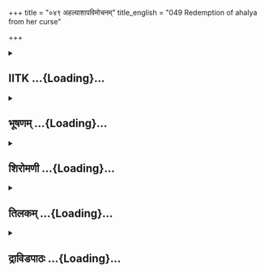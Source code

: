 +++
title = "०४९ अहल्याशापविमोचनम्"
title_english = "049 Redemption of ahalya from her curse"

+++
<div caption="श्रीराम-हरिसीताराममूर्ति-घनपाठिभ्यां वचनम्" class="audioEmbed" src="https://archive.org/download/Ramayana-recitation-Sriram-harisItArAmamUrti-Ghanapaati-v2/Kanda_1/Kanda_1_BK-049-_Ahalya_Shapa_Vimochanam.mp3"></div>

<div class="js_include collapsed" newlevelforh1="2" title="IITK" unfilled url="/purANam/rAmAyaNam/audIchya-pAThaH/iitk/1_bAlakANDam/04-mithilAyAtrA/03/049_ahalyAshApavimochanam.md">
<details><summary><h2>IITK ...{Loading}...</h2></summary>

The Devatas restore the virility of Indra--Rama releases Ahalya from her
curse Gautama and Ahalya extend hospitality to Rama.



### श्लोकः
#### मूलम्
अफलस्तु ततश्शक्रो देवानग्निपुरोगमान्।  
अब्रवीत्त्रस्तवदनस्सर्षिस्सङ्घान् सचारणान्॥1.49.1॥

#### शब्दार्थः
ततः thereafter, अफलः having been deprived of his testacles, शक्रः Indra, त्रस्तवदनः with freightened face, सर्षिस्सङ्घान् with groups of rishis, सचारणान् with charanas, अग्निपुरोगमान् with Agni in the forefront, देवान् addressing devatas, अब्रवीत् spoke.

#### आङ्ग्लानुवादः
Deprived of testicles, Indra with a frightened face addressed hordes of rishis and charanas with agni in the forefront.



### श्लोकः
#### मूलम्
कुर्वता तपसो विघ्नं गौतमस्य महात्मनः।  
क्रोधमुत्पाद्य हि मया सुरकार्यमिदं कृतम्॥1.49.2॥

#### शब्दार्थः
महात्मनः magnanimous, गौतमस्य Gautama's, क्रोधम् wrath, उत्पाद्य evoking, तपसः austerities, विघ्नम् obstacles, कुर्वता while creating, मया by me, इदम् this, सुरकार्यम् the work of celestials, कृतम् has been done.

#### आङ्ग्लानुवादः
'I have accomplished the objective of the devatas by creating obstacles to Gautama's  austerities, evoking in consequence the wrath of the magnanimous sage'.



### श्लोकः
#### मूलम्
अफलोऽस्मि कृतस्तेन क्रोधात्सा च निराकृता।  
शापमोक्षेण महता तपोऽस्यापहृतं मया॥1.49.3॥

#### शब्दार्थः
तेन by his, क्रोधात् wrath, अफलः deprived of testacles, कृतः अस्मि I been made, सा च also she, निराकृता was rejected, महता great, शापमोक्षेण by conferring curse, अस्य his, तपः ascetic energy, मया by me, अपहृतम् has been stolen.

#### आङ्ग्लानुवादः
'By his (Gautama's) wrath I have been deprived of my testicles. She (Ahalya) has  been deserted by him. He has lost his ascetic energy through the pronouncement of this great curse'.



### श्लोकः
#### मूलम्
तस्मात्सुरवरास्सर्वे सर्षिस्सङ्घास्सचारणाः ।  
सुरसाह्यकरं सर्वे सफलं कर्तुमर्हथ॥1.49.4॥

#### शब्दार्थः
तस्मात् for that reason, सर्षिसङ्घाः with hosts of rishis, सचारणाः with charanas, सर्वे all, सुरवराः excellent devatas, सुरसाह्यकरम् for the benefit of devatas, सफलम् restoration of my testicles, कर्तुम् to do, अर्हथ it is your duty.

#### आङ्ग्लानुवादः
'For that reason, O rishis, charanas and great devatas it is your duty to restore my testicles for the benefit I have given you'.



### श्लोकः
#### मूलम्
शतक्रतोर्वचश्श्रुत्वा देवास्साग्निपुरोगमाः।  
पितृदेवानुपेत्याहुस् सह सर्वैर्मरुद्गणैः॥1.49.5॥

#### शब्दार्थः
साग्निपुरोगमाः with Agni in the forefront, देवाः devtas, शतक्रतोः Indra's (performer of one hundred sacrifices), वचः words, श्रुत्वा having heard, सर्वे all, मरुद्गणैः सह accompanied by hosts of maruts, पितृदेवान् pitrudevatas, उपेत्य having approached, आहुः said.

#### आङ्ग्लानुवादः
'Hearing Indra, all the devatas accompanied by maruts. Lead by the Firegod devatas approached and said'ः



### श्लोकः
#### मूलम्
अयं मेषस्सवृषणश्शक्रो ह्यवृषणः कृतः।  
मेषस्य वृषणौ गृह्य शक्रायाऽशु प्रयच्छथ॥1.49.6॥

#### शब्दार्थः
अयम् this, मेषः the ram, सवृषणः has testicles, शक्रः Indra, अवृषणः is without testicles, कृतः हि has been rendered, मेषस्य ram's, वृषणौ testicles, गृह्य taking, आशु immediately, शक्राय for Indra, प्रयच्छथ furnish.

#### आङ्ग्लानुवादः
'This ram (which has received the share of your sacrificial offerings) has testicles. As  
Indra has been deprived of his own take these testicles immediately and graft them on to Indra'.



### श्लोकः
#### मूलम्
अफलस्तु कृतो मेषः परां तुष्टिं प्रदास्यति।  
भवतां हर्षणार्थाय ये च दास्यन्ति मानवाः॥1.49.7॥

#### शब्दार्थः
अफलः without testicles, कृतः made, मेषः the ram, भवताम् for you, पराम् great, तुष्टिम् joy, प्रदास्यति will give, ये मानवाः those men, दास्यन्ति will give, हर्षणार्थाय for causing delight.

#### आङ्ग्लानुवादः




### श्लोकः
#### मूलम्
अग्नेस्तु वचनं श्रुत्वा पितृदेवास्समागताः।  
उत्पाट्य मेषवृषणौ सहस्राक्षे न्यवेशयन्॥1.49.8॥

#### शब्दार्थः
समागताः assembled, पितृदेवाः pitrudevatas, अग्नेः Agni's, वचनम् words, श्रुत्वा having heard, मेषवृषणौ testicles of ram, उत्पाट्य extracting, सहस्राक्षे for Indra, न्यवेशयन् grafted.

#### आङ्ग्लानुवादः
Hearing the words of the Firegod the pitrudevatas assembled, uprooted the testicles of the ram and grafted them on to Indra.



### श्लोकः
#### मूलम्
तदा प्रभृति काकुत्स्थ पितृदेवास्समागताः।  
अफलान् भुञ्जते मेषान् फलैस्तेषामयोजयन्॥1.49.9॥

#### शब्दार्थः
काकुत्स्थ O Kakutstha, समागताः assembled, पितृदेवाः pitrudevatas, तदा प्रभृति then onwards, अफलान् without genitals, मेषान् rams, भुञ्जते accepted as offerings, तेषाम् their, फलैः their testicles, अयोजयन् having fitted.

#### आङ्ग्लानुवादः
"O Son of the Kakutsthas from then on the pitrudevatas have been accepting rams  without testicles as offerings in a sacrifice, with ram's testicles fitted on to Indra.



### श्लोकः
#### मूलम्
इन्द्रस्तु मेषवृषणस्तदाप्रभृति राघव।  
गौतमस्य प्रभावेन तपसश्च महात्मनः॥1.49.10॥

#### शब्दार्थः
राघव O Rama, महात्मनः illustrious, गौतमस्य Gautama's, तपसः ascetism, प्रभावेन with the power of, इन्द्रः तु Indra, तदाप्रभृति thenceforth, मेषवृषणः च testicles of ram.

#### आङ्ग्लानुवादः
O Son of the Raghus illustrious Gautama's power of ascetism was such that thenceforth Indra possessed the testicles of a ram.



### श्लोकः
#### मूलम्
तदागच्छ महातेज आश्रमं पुण्यकर्मणः।  
तारयैनां महाभागामहल्यां देवरूपिणीम्॥1.49.11॥

#### शब्दार्थः
महातेजः O Highly lustrous Rama, तत् therefore, पुण्यकर्मणः of the pious one, आश्रमम् hermitage of Gautama, आगच्छ enter, महाभागाम् fortunate, देवरूपिणीम् woman of divine appearance, एनाम् this, अहल्यां Ahalya, तारय liberate.

#### आङ्ग्लानुवादः
"Most brilliant Rama therefore enter the hermitage of the pious (Gautama) and liberate  this fortunate Ahalya of divine appearance (from the curse)."



### श्लोकः
#### मूलम्
विश्वामित्रवचश्श्रुत्वा राघवस्सहलक्ष्मणः।  
विश्वामित्रं पुरस्कृत्य तमाश्रममथाविशत्॥1.49.12॥

#### शब्दार्थः
सहलक्ष्मणः along with Lakshmana, राघवः Rama, विश्वामित्रवचः the words of Visvamitra, श्रुत्वा having listened, अथ thereafter, विश्वामित्रम् Viswamitra, पुरस्कृत्य keeping him ahead, तम् that, आश्रमम् hermitage, आविशत् entered.

#### आङ्ग्लानुवादः
In response to the words of Viswamitra Rama and Lakshmana entered the  hermitage, Viswamitra in front.



### श्लोकः
#### मूलम्
ददर्श च महाभागां तपसा द्योतितप्रभाम्।  
लोकैरपि समागम्य दुर्निरीक्ष्यां सुरासुरैः॥1.49.13॥  
प्रयत्नान्निर्मितां धात्रा दिव्यां मायामयीमिव।  
स तुषारावृतां साभ्रां पूर्णचन्द्रप्रभामिव॥1.49.14॥  
मध्येंऽभसो दुराधर्षां दीप्तां सूर्यप्रभामिव।

#### शब्दार्थः
महाभागाम् highly fortunate, तपसा with the power of ascetism, द्योतितप्रभाम् shining brilliantly, लोकैरपि by men, सुरासुरैः by suras or asuras, समागम्य joined together, दुर्निरीक्ष्याम् incapable of being seen, धात्रा by lord Brahma, प्रयत्नात् with special efforts, निर्मिताम् created, दिव्याम् divine, मायामयीमिव looking like illusory image, तुषारावृताम् covered by mist, साभ्राम् with clouds, पूर्णचन्द्रप्रभामिव looking like brightness of full moon, अम्भसः in the sky, मध्ये in the midst, दुराधर्षाम् inviolable, दीप्ताम् shining, सूर्यप्रभामिव like brightness of sun, सः Rama, ददर्श beheld.

#### आङ्ग्लानुवादः
Rama beheld the highly fortunate Ahalya, shining brilliantly with the power of her asceticism. She could not be seen even by men, suras or asuras joined together. She looked  divine and illusory as if created with special efforts by Brahma. Though not clearly visible, she was shining bright like the light of the full Moon muffled by mists in the sky and like the inviolable light of the Sun reflected in the water.



### श्लोकः
#### मूलम्
सा हि गौतमवाक्येन दुर्निरीक्ष्या बभूव ह॥1.49.15॥  
त्रयाणामपि लोकानां यावद्रामस्य दर्शनम्।

#### शब्दार्थः
सा she, गौतमवाक्येन with the words of Gautama, रामस्य Rama's, दर्शनम्यावत् till the appearance of Rama, त्रयाणामपि लोकानाम् even for three worlds, दुर्निरीक्ष्या incapable of being seen by any, बभूव ह became.

#### आङ्ग्लानुवादः
By the words of Gautama, she became invisible to the three worlds till the appearance of Rama.



### श्लोकः
#### मूलम्
शापस्यान्तमुपागम्य तेषां दर्शनमागता॥1.49.16॥  
राघवौ तु ततस्तस्याः पादौ जगृहतुस्तदा।

#### शब्दार्थः
शापस्य curse's, अन्तम् end, उपागम्य having reached, तेषाम् their, दर्शनम् appearance, आगता obtained, ततः afterwards, राघवौ Rama and Lakshmana, तदा then, तस्याः her, पादौ feet, जगृहतुः touched.

#### आङ्ग्लानुवादः
With the expiry of the period of the curse, the Raghavas (Rama and Lakshmana) speared and she became perceptible when Rama touched her feet.



### श्लोकः
#### मूलम्
स्मरन्ती गौतमवचः प्रतिजग्राह सा च तौ॥1.49.17॥  
पाद्यमर्घ्यं तथाऽऽतिथ्यं चकार सुसमाहिता।  
प्रतिजग्राह काकुत्स्थो विधिदृष्टेन कर्मणा॥1.49.18॥

#### शब्दार्थः
सा च she also, गौतमवचः words of Gautama, स्मरन्ती recalling, तौ them, प्रतिजग्राह received with due honours, सुसमाहिता with concentration of mind and attention, पाद्यम् water for washing feet, अर्घ्यम् offerings of reverence, तथा and, आतिथ्यम् hospitality, विधिदृष्टेन according to tradition, कर्मणा by acts, चकार performed, काकुत्स्थः Kakusthsa, प्रतिजग्राह received.

#### आङ्ग्लानुवादः
Recalling the words of Gautama, she received them with water to wash their feet and offerings made with due devotion Rama accepted her hospitality extended in accordance tradition.



### श्लोकः
#### मूलम्
पुष्पवृष्टिर्महत्यासीद्देवदुन्दुभिनिस्वनैः।  
गन्धर्वाप्सरसां चैव महानासीत्समागमः॥1.49.19॥

#### शब्दार्थः
देवदुन्दुभिनिस्वनैः amidst sounds of divine kettle drums, महती great, पुष्पवृष्टि आसीत् flowers rained, गंधर्वाप्सरसाम् चैव of gandharvas and apsarasas also, महान् great, समागमः union  आसीत् took place.

#### आङ्ग्लानुवादः
Amidst sounds of celestial kettledrums, devatas showered flowers, gandharvas sang and apsarasa danced. There was a great assemblage (of divinities).



### श्लोकः
#### मूलम्
साधु साध्विति देवास्तामहल्यां समपूजयन्।  
तपोबलविशुद्धाङ्गी गौतमस्य वशानुगाम्॥1.49.20॥

#### शब्दार्थः
गौतमस्य Gautama's, वशानुगाम् in the possession of, तपोबलविशुद्धाङ्गीम् her body purified by the power of penance, ताम् that, अहल्याम् Ahalya, देवाः devatas, साधु साधु इति 'Excellent', 'Excellent', समपूजयन् exclaimed.

#### आङ्ग्लानुवादः
On seeing Ahalya, her body purified by the power of penance at Gautama's command, the devatas worshipfully exclaimed, 'Excellent, Excellent'



### श्लोकः
#### मूलम्
गौतमोऽपि महातेजा अहल्यासहितस्सुखी।  
रामं सम्पूज्य विधिवत्तपस्तेपे महातपाः॥1.49.21॥

#### शब्दार्थः
महातपाः possessed of great ascetism, महातेजाः highly glorious, गौतमोऽपि Gautama also, अहल्यासहितः accompanied by Ahalya, सुखी full of joy, रामम् Rama, विधिवत् according to tradition, सम्पूज्य having worshipped, तपः austerities, तेपे performed.

#### आङ्ग्लानुवादः
Brilliant Gautam, the great ascetic, along with Ahalya, worshipped Rama  according to tradition, with delight and continued with his austerities.



### श्लोकः
#### मूलम्
रामोऽपि परमां पूजां गौतमस्य महामुनेः।  
सकाशाद्विधिवत्प्राप्य जगाम मिथिलां ततः॥1.49.22॥

#### शब्दार्थः
रामोऽपि Rama also, गौतमस्य महामुनेः of the great ascetic Gautama, सकाशात् from him, परमाम् great, पूजाम् hospitality, विधिवत् according to tradition, प्राप्य having received, मिथिलाम् towards Mithila, जगाम had gone.

#### आङ्ग्लानुवादः
Having received due hospitality from the great ascetic Gautama Rama also set out towards Mithila.  

### समाप्तिः
 श्रीमद्रामायणे वाल्मीकीय आदिकाव्ये बालकाण्डे एकोनपञ्चाशस्सर्गः॥  
Thus ends the fortyninth sarga of Balakanda of the holy Ramayana the first epic  
composed by sage Valmiki.

</details>
</div>
<div class="js_include collapsed" newlevelforh1="2" title="भूषणम्" unfilled url="/purANam/rAmAyaNam/audIchya-pAThaH/TIkA/bhUShaNa_iitk/1_bAlakANDam/04-mithilAyAtrA/03/049_ahalyAshApavimochanam.md">
<details><summary><h2>भूषणम् ...{Loading}...</h2></summary>



अफलस्तु ततः शक्रो देवानग्निपुरोधसः ।  

अब्रवीत् त्रस्तवदनः सर्षिसङ्घान् सचारणान्  ॥  १।४९।१  ॥   

अनयोर्द्वयोः शापयोरेकः पूर्वमेव मुक्तः । अपरस्त्वया मोचनीय इत्याशयेनाह
एकोनपञ्चाशे--अफल इत्यादि । अग्निपुरोधसः अग्निपुरोगमान् । त्रस्तवदनः
त्रस्तशब्देन तत्कार्यं दैन्यमुच्यते  ॥  १।४९।१  ॥   

  

कुर्वता तपसो विघ्नं गौतमस्य महात्मनः ।  

क्रोधमुत्पाद्य हि मया सुरकार्यमिदं कृतम्  ॥  १।४९।२  ॥   

कुर्वतेति । महात्मनः गौतमस्य तपसः अस्मत्पदच्यवनकारणस्य विघ्नं
क्रोधमुत्पाद्य तस्य क्रोधजननमुखेन कुर्वता मया इदं गौतमतपोभङ्गरूपम् ।
सुरकार्यं कृतं सर्वदेवपदच्यवनार्हं तपो गौतमेन कृतम्, तस्य
तपोनाशकमहाक्रोधोत्पादनाय तद्भार्यया तु मया व्यभिचारः कृत इत्यर्थः  ॥ 
१।४९।२  ॥   

  

अफलो ऽस्मि कृतस्तेन क्रोधात् सा च निराकृता ।  

शापमोक्षेण महता तपो ऽस्यापहृतं मया  ॥  १।४९।३  ॥   

अफल इति । तेन गौतमेन । सा अहल्या निराकृता शापमोक्षपूर्वकं त्यक्ता ।
शापमोक्षेण मयि अहल्यायां च शापदानेन  ॥  १।४९।३  ॥   

  

तस्मात्सुरवराः सर्वे सर्षिसङ्घाः सचारणाः ।  

सुरसाह्यकरं सर्वे सफलं कर्तुमर्हथ  ॥  १।४९।४  ॥   

तस्मादिति । हे सर्वे सुरवरा इति । सम्बोधनम् । द्वितीयसर्वशब्दस्य सर्वे
यूयमिति सम्बन्धः । साह्यं साहाय्यम् । सफलम्, मामिति शेषः  ॥  १।४९।४  ॥   

  

शतक्रतोर्वचः श्रुत्वा देवाः साग्निपुरोगमाः ।  

पितृदेवानुपेत्याहुः सर्वे सह मरुद्गणैः  ॥  १।४९।५  ॥   

शतक्रतोरिति । पितृदेवान् अग्निकव्यवाहनादीन्  ॥  १।४९।५  ॥   

  

अयं मेषः सवृषणः शक्रो ह्यवृषणः कृतः ।  

मेषस्य वृषणौ गृह्य शक्रायाशु प्रयच्छथ  ॥  १।४९।६  ॥   

अयमिति । अयमिदानीं यज्ञे युष्मभ्यं नियुज्यमानो मेषः । गृह्य गृहीत्वा  ॥ 
१।४९।६  ॥   

  

अफलस्तु कृतो मेषः परां तुष्टिं प्रदास्यति  ॥  १।४९।७  ॥   

तद्दाने ऽस्मत्तुष्टिवैकल्यं स्यादित्यत्राहअफल इत्यर्द्धम् ।
प्रदास्यतीत्यनुगृह्णन्ति  ॥  १।४९।७  ॥   

  

भवतां हर्षणार्थे च ये च दास्यन्ति मानवाः  ॥  १।४९।८  ॥   

दातृ़णामपि फलन्यूनता न भवत्वित्यनुगृह्णन्ति--भवतामिति । दास्यन्ति
अवृषणमिति शेषः  ॥  १।४९।८  ॥   

  

अग्नेस्तु वचनं श्रुत्वा पितृदेवाः समागताः ।  

उत्पाट्य मेषवृषणौ सहस्राक्षे न्यवेशयन्  ॥  १।४९।९  ॥   

अग्नेरिति । अग्निपुरःसराणामित्यर्थः । मेषस्य तदा यूपे नियुक्तस्य मेषस्य
वृषणौ  ॥  १।४९।९  ॥   

  

तदाप्रभृति काकुत्स्थ पितृदेवाः समागताः ।  

अफलान् भुञ्जते मेषान् फलैस्तेषामयोजयन्  ॥  १।४९।१०  ॥   

तदेति । तदाप्रभृति वृषणदानात्प्रभृति । दत्तसजातीयत्वाद्वृषणौ विना मेषान्
भुञ्जते तेषां सवृषणानाम् । फलैः सवृषणमेषदानफलैरित्यर्थः । अयोजयन्
दातृ़निति शेषः  ॥  १।४९।१०  ॥   

  

इन्द्रस्तु मेषवृषणस्तदाप्रभृति राघव ।  

गौतमस्य प्रभावेन तपसश्च महात्मनः  ॥  १।४९।११  ॥   

इन्द्रस्त्विति । गौतमस्य तपसः प्रभावेन वृषण्ाहान्या मेषवृषणो
ऽभूदित्यर्थः  ॥  १।४९।११  ॥   

  

तदागच्छ महातेज आश्रमं पुण्यकर्मणः ।  

तारयैनां महाभागामहल्यां देवरूपिणीम्  ॥  १।४९।१२  ॥   

तदिति । तत् त्वदागमनावधित्वादहल्याशापस्येत्यर्थः  ॥  १।४९।१२  ॥   

  

विश्वामित्रवचः श्रुत्वा राघवः सहलक्ष्मणः ।  

विश्वामित्रं पुरस्कृत्य तमाश्रममथाविशत्  ॥  १।४९।१३  ॥   

विश्वामित्रेति  ॥  १।४९।१३  ॥   

  

ददर्श च महाभागां तपसा द्योतितप्रभाम् ।  

लोकैरपि समागम्य दुर्निरीक्ष्यां सुरासुरैः  ॥  १।४९।१४  ॥   

प्रयत्नान्निर्मितां धात्रा दिव्यां मायामयीमिव ।  

सतुषारावृतां साभ्रां पूर्णचन्द्रप्रभामिव ।  

मध्ये ऽम्भसो दुराधर्षां दीप्तां सूर्यप्रभामिव  ॥  १।४९।१५  ॥   

रामसन्निधानमात्रेणाहल्या मुक्तशापा स्वरूपं प्राप्तेत्याह--ददर्श चेति,
सार्द्धश्लोकद्वयम् । तपसा  

वाय्वाहारत्वादितपसा । द्योतितप्रभां अतिशयितप्रभाम् । अत एव लोकैर्मानुषैः
सुरासुरैरपि समागम्य समीपमागत्य दुर्निरीक्ष्यां दिव्यां अतिमानुषरूपां
मायामयीमिव मायानिर्मितामिव स्थिताम् । वृक्षलताकुसुमान्तर्वर्तित्वेन
सतुषारावरणां चन्द्रप्रभामिव स्थिताम् । आवृतशब्द आवरणार्थकः । भावे निष्ठा
। स इति भिन्नं पदं वा । मध्य इति अक्रौर्यदुर्निरीक्ष्यत्वाभ्यां
प्रतिबिम्बसूर्यप्रभातुल्याम्  ॥  १।४९।१४,१५  ॥   

  

सा हि गौतमवाक्येन दुर्निरीक्ष्या बभूव ह ।  

त्रयाणामपि लोकानां यावद्रामस्य दर्शनम् ।  

शापस्यान्तमुपागम्य तेषां दर्शनमागता  ॥  १।४९।१६  ॥   

अदृश्या सा कथमिदानीं दृश्यासीदित्यत्राह सार्धेन--सा हीत्यादि  ॥  १।४९।१६
 ॥   

  

राघवौ त्वतिथी तस्याः पादौ जगृहतुस्तदा ।  

स्मरन्ती गौतमवचः प्रतिजग्राह सा च तौ  ॥  १।४९।१७  ॥   

राघवौ त्विति । तस्याः वृद्धमुनिपत्न्याः । गौतमवचः ऽतस्यातिथ्येन
दुर्वृत्तेऽ इत्यादिकम् । प्रतिजग्राह पूजनीयत्वेनेति शेषः  ॥  १।४९।१७  ॥   

  

पाद्यमर्घ्यं तथा ऽऽतिथ्यं चकार सुसमाहिता ।  

प्रतिजग्राह काकुत्स्थो विधिदृष्टेन कर्मणा  ॥  १।४९।१८  ॥   

पाद्यमिति । विधिदृष्टेन शास्त्रदृष्टेन । कर्मणा प्रकारेण
पाद्यादिकञ्चकारेत्यन्वयः  ॥  १।४९।१८  ॥   

  

पुष्पवृष्टिर्महत्यासीद्देवदुन्दुभिः निःस्वनैः ।  

गन्धर्वाप्सरसां चापि महानासीत्समागमः  ॥  १।४९।१९  ॥   

पुष्पेति । रामस्येति शेषः । सम्यगागमः समागमः, नृत्यगीतादिकमिति यावत्  ॥ 
१।४९।१९  ॥   

  

साधु साध्विति देवास्तामहल्यां समपूजयन् ।  

तपोबलविशुद्धाङ्गीं गौतमस्य वशानुगाम्  ॥  १।४९।२०  ॥   

साध्विति । गौतमस्य वशानुगामित्यनेन गौतमस्तदा रामागमनं विदित्वा समागत
इत्यवगम्यते  ॥  १।४९।२०  ॥   

  

गौतमो हि महातेजा अहल्यासहितः सुखी ।  

रामं सम्पूज्य विधिवत् तपस्तेपे महातपाः  ॥  १।४९।२१  ॥   

गौतम इति । तेपे तत्रैवाश्रम इति शेषः  ॥  १।४९।२१  ॥   

  

रामो ऽपि परमां पूजां गौतमस्य महामुनेः ।  

सकाशाद्विधिवत् प्राप्य जगाम मिथिलां ततः  ॥  १।४९।२२  ॥   

इत्यार्षे श्रीरामायणे वाल्मीकीये आदिकाव्ये बालकाण्डे एकोनपञ्चाशः सर्गः
 ॥  ४९  ॥   

रामो ऽपीति । ततः तस्माद्देशात्  ॥  १।४९।२२  ॥   

इति श्रीगोविन्दराजविरचिते श्रीरामायणभूषणे मणिमञ्जीराख्याने
बालकाण्डव्याख्याने एकोनपञ्चाशः सर्गः  ॥  ४९  ॥   

  



</details>
</div>
<div class="js_include collapsed" newlevelforh1="2" title="शिरोमणी" unfilled url="/purANam/rAmAyaNam/audIchya-pAThaH/TIkA/shiromaNI_iitk/1_bAlakANDam/04-mithilAyAtrA/03/049_ahalyAshApavimochanam.md">
<details><summary><h2>शिरोमणी ...{Loading}...</h2></summary>



प्राप्तशापौत्तरकालिकमिन्द्रवृत्तमाह अफल इत्यादिभिः । ततः
प्राप्तगौतमशापानन्तरमेव अफलः शापेन वृषणरहितः त्रस्तवदनः शक्रः
अग्निपुरोधसः अग्निः पुरोधाअग्रे गन्ता येषां तान् सर्षिसङ्घान्
ऋषिसङ्घसहितान् सचारणान् चारणसहितान् देवान् अब्रवीत् । तुशब्द एवार्थे  ॥ 
१।४९।१  ॥   

  

तद्वचनमेवाह कुर्वतेति । महात्मनः गौतमस्य तपसो विघ्नं कुर्वता मया गौतमस्य
क्रोधमुत्पाद्य इदं तपोध्वंसनरूपं सुरकार्यं कृतम् । एतेन यदि तपोध्वंसो न
स्यात्तर्हि तपोबलेन देवलोकं गौतमो गृह्णीयादिति निश्चयो ध्वनितः  ॥  १।४९।२
 ॥   

  

क्रोधोत्पत्त्या किं कृतमित्यत आह अफल इति । तेन मुनिना क्रोधान्महता
शापमोक्षेणाहमफलः वृषणरहितः कृतो ऽस्मि सा अहल्या च चिराकृता अतः अस्य
मुनेस्तपो मया ऽपहृतं क्रोधोत्पादनद्वारा तत्तपो ध्वंसितमित्यर्थः ।
क्रोधादयस्तपोनाशकत्वेन स्मृत्यादौ प्रसिद्धाः  ॥  १।४९।३  ॥   

  

तस्मादिति । हे सुरवराः तस्मात् भवत्साहाय्यकारित्वाद्धेतोः सर्षिसङ्घाः
ऋषिसङ्घसहिताः सचारणाः चारणसहिताः सर्वे यूयं सुरसाह्यकरं
सुरसाहाय्यकर्तारं मां सफलं वृषणसहितं कर्तुमर्हथ । क्वचित् ऽसुरकार्यकरं
यूयम्ऽ इति पाठः  ॥  १।४९।४  ॥   

  

शतक्रतोरिति । साग्निपुरोगमाः अग्निपुरोगमसहिताः मरुद्गणैः सह सर्वे देवाः
शतक्रतोः इन्द्रस्य वचः श्रुत्वा पितृदेवान्कव्यवाहनादीन् उपेत्य प्राप्य
आहुः  ॥  १।४९।५  ॥   

  

तद्वचनमेवाह अयमिति । शक्रः इन्द्रः अवृषणः कृतः शापेनेति शेषः । अयं
युष्मदीयः मेषस्तु सवृषणो ऽस्ति अतः अस्य मेषस्य वृषणौ गृह्य गृहीत्वा
शक्राय आशु शीघ्रं प्रयच्छत । एतेनैतद्वृषणाभ्यामेवायं वृषणवान्भविष्यतीति
ध्वनितम्  ॥  १।४९।६  ॥   

  

ननु वृषणदाने अस्मत्तुष्टिवैकल्पं स्यादित्यत आहुः अफल इति । अफल एव कृतः
सम्पादितो मेषः परां तुष्टिं प्रदास्यति एव भवद्भ्य इति शेषः । अतः ये
मानवाः भवतां हर्षणार्थमफलमेषं दास्यन्ति तेषामेव अक्षयं विनाशरहितं
पुष्कलं फलं यूयं दास्यथ । तुशब्दः चशब्दौ एवार्थाः हिर्हेतौ  ॥  १।४९।७
 ॥   

  

अग्नेरिति । अग्नेर्वचनं श्रुत्वैव समागता कृतसम्मतयः पितृदेवाः मेषस्य तदा
यूपे नियुक्तस्य  

मेषस्य वृषणौ  ॥  १।४९।८  ॥   

  

तदेति । हे काकुत्स्थ तदाप्रभृति मेषवृषणदानकालादारभ्य समागताः पितृदेवाः
अफलान्वृषणरहितान् मेषान् भुञ्जते तेषां वृषणरहितमेषदातृ़णां फलैः
सवृषणमेषदानोचितपुण्यैः अयोजयन् योजयन्ते लङुपात्तभूतत्वस्याविवक्षा  ॥ 
१।४९।९  ॥   

  

इन्द्र इति । हे राघव तदाप्रभृति महात्मनः तापसस्य गौतमस्य प्रभावेण
इन्द्रस्तु मेषवृषण आसीदिति शेषः । ऽतपसा चऽ इति भाट्टपाठः  ॥  १।४९।१०  ॥   

  

शापवृत्तान्तं संवर्ण्य प्रकृतमाह तदिति । यस्माद्भवतो गमनमेव अहल्यायाः
कल्याणहेतुस्तत्तस्मात् हे महातेजः पुण्यकर्मणः गौतमस्य आश्रममागच्छ
महाभागां देवरूपिणीमेनामहल्यां तारय  ॥  १।४९।११  ॥   

  

विश्वामित्रेति । सहलक्ष्मणः लक्ष्मणसहितः राघवः विश्वामित्रवचः श्रुत्वैव
विश्वामित्रं पुरस्कृत्य आश्रमं प्रविवेश । हशब्द एवार्थे  ॥  १।४९।१२  ॥   

  

ददर्शेति । महाभागां रामागमनेनानुमितात्यन्तभागविशिष्टां तपसैव
द्योतितप्रभां लोकैः इहलोकस्थजनैः सुरासुरैरपि दुर्निरीक्षां शापवशेन
द्रुष्टुमशक्याम् । चशब्द एवार्थे  ॥  १।४९।१३  ॥   

  

धात्रा ब्रह्मणा प्रयत्नात् अतिप्रयत्नतः निर्मितां
दिव्यामेतल्लोकविलक्षणामत एव मायामयीमिव मायामयीसदृशीं धूमेनाभिपरीताङ्गीं
धूमावृतशरीरां दीप्तां प्रज्वलितामग्निशिखामिव अग्निशिखासदृशीं
सतुषारावृतां तुषारावरणसहितां साभ्रामभ्रसहितां पूर्णचन्द्रप्रभामिव
पूर्णचन्द्रप्रभासदृशीमम्भसो जलस्य मध्ये दीप्तां दुराधर्षां सूर्यप्रभामिव
सूर्यप्रभासदृशीमहल्यां ददर्श । श्लोकत्रयमेकान्वयि । आवृत्तशब्दो
भावनिष्ठान्तः  ॥  १।४९।१४,१५  ॥   

  

सेति । या अहल्या गौतमवाक्येन गौतमशापेनैव त्रयाणां लोकानां रामस्य
दर्शनात् यावत् पूर्वं दुर्निरीक्ष्या बभूव सा अहल्या
शापस्यान्तमवसानमुपागम्यैव तेषां त्रयाणां लोकानां दर्शनं दृष्टिपथमागता
प्राप्ता ह प्रसिद्धमेतत् । अपिशब्दावेवर्थौ । सार्धश्लोक एकान्वयी  ॥ 
१।४९।१६  ॥   

  

राघवाविति । अतिथी अतिथित्वरूपेण प्राप्तौ राघवौ रामलक्ष्मणौ तस्याः
गौतमपत्न्याः पादौ जगृहतुः । तदा तु रामकर्तृकपादग्रहणसमये एव
गौतमवचस्तस्यातिथ्येन दुर्मेधे इत्यादिगौतमोक्तं स्मरन्ती सती अहल्या तौ
रामलक्ष्मणौ प्रतिजग्राह अतिथ्युचितपूजनीयत्वेन स्वीचकार । तुहिशब्दौ
एवार्थे  ॥  १।४९।१७  ॥   

  

अहल्याकर्तृकपूजनप्रकारं वर्णयन्नाह पाद्यमिति । सुसमाहिता अत्येकाग्रचिता
अहल्या पाद्यमर्घ्यं तथा अन्यदपि आतिथ्यमतिथिहितं विधिदृष्टेन वेदबोधितेन
कर्मणा चकार । काकुत्स्थः लक्ष्मणसहितरामः प्रतिजग्राह समर्पितं पाद्याकिदं
स्वीचकार  ॥  १।४९।१८  ॥   

  

पुष्पेति । देवदुन्दुभिनिस्वनैः देववादितादुन्दुभिशब्दै साकमेव महती
पुष्पवृष्टिरासीत् गन्धर्वाप्सरसां महान् गीतनृत्यादिनोत्कर्षतां प्राप्तः
समागमश्च आसीत् । अपिशब्द एवार्थे  ॥  १।४९।१९  ॥   

  

साध्विति । तपोबलविशुद्धाङ्गीमत एव गौतमस्य वशानुगां गौतमस्य वशः अनुगः
अनुगमनं यस्यास्तां गौतमानुगमनशीलामित्यर्थः । तां रामं पूजयन्तीमहल्यां
देवाः साधु साधु इति समपूजयन् प्रांशसन् । गौतमस्य वशानुगामित्यनेन गौतमे
ऽपि तदानीं तत्र समागत इति ध्वनितमेतेन गौतमस्पय रामविषयप्रीत्यविशयः
सूचितः  ॥  १।४९।२०  ॥   

  

गौतम इति । महातेजाः सुखी महायशाः गौतमः अहल्यासहितः सन्नेव रामं
विधिवत्सम्पूज्य तपस्तेपे । हिशब्द एवार्थे  ॥  १।४९।२१  ॥   

  

राम इति । महात्मनः गौतमस्य सकाशात् समीपात् विधिवत् परमां पूजां प्राप्य
रामो ऽपि ततः मिथिलोपवनान्मिथिलां जगाम  ॥  १।४९।२२  ॥   

  

इति श्रीमद्वाल्मीकीयरामायणव्याख्याने रामायणशिरोमणौ बालकाण्डे एकोनपञ्चाशः
सर्गः  ॥  १।४९  ॥   

  

  



</details>
</div>
<div class="js_include collapsed" newlevelforh1="2" title="तिलकम्" unfilled url="/purANam/rAmAyaNam/audIchya-pAThaH/TIkA/tilaka_iitk/1_bAlakANDam/04-mithilAyAtrA/03/049_ahalyAshApavimochanam.md">
<details><summary><h2>तिलकम् ...{Loading}...</h2></summary>



धर्मधुरन्धरस्यापि शक्रस्याधर्मे प्रवृत्तौ बीजं दर्शयितुमाह अफल इति ।
अवृषण इत्यर्थः । त्रस्तेति । त्रासेन स्वकारणं दैन्यं व्यज्यते  ॥  १।४९।१
 ॥   

  

सुरकार्यमिति । अन्यथा ह्युग्रतपसा सकलदेवस्थानापहारस्तेन कृतः स्यादिति
भावः  ॥  १।४९।२  ॥   

  

साहल्या दुष्टचारित्रेति निराकृतोक्तशापपूर्वं त्यक्ता । एवमपि
सुरकार्यनिष्पत्तिः कथं तत्राह शापेति ।
स्वस्मिन्गौतमकर्तृकशापमोक्षणेनास्य तपो मया हृतम् । महतः शापेन विना न
तपोव्यय इति भावः । तपोव्ययसम्पादकक्रोधोत्पादनमेव कार्यं मया कृतमिति
तात्पर्यम्  ॥  १।४९।३  ॥   

  

सफलं माम् सवृषणम् । सर्वे इत्यस्य वारद्वयपाठे हे सर्वे सुरवराः सर्वे
यूयमित्यन्वयो ज्ञेयः । परत्र "यूयम्" इत्येव पाठः प्रायेण  ॥  १।४९।४  ॥   

  

पितृदेवाः कव्यवाहनादयस्तानुपेत्य हव्यवाहनाग्निमुखेनाहुः । "अग्नेस्तु
वचनं श्रुत्वा" इति वक्ष्यमाणत्वात्  ॥  १।४९।५  ॥   

  

अयं मेषो यो भवतां हविष्ट्वेन कल्पितः । गृह्य गृहीत्वा  ॥  १।४९।६  ॥   

  

अफलस्त्विति । नन्विदमयुक्तम् । नहि मेषा अवृषणा दृश्यन्त इति चेन्न ।
भवदुद्देशेन कृतो हविष्ट्वेन कल्पितो यो ऽफलः षण्ढो मेषः । यद्वा वृषण
यद्वा वृषणाभिन्नो यो मेषो मेषावयवो भवद्धविष्ट्वेन कल्पितः स भवतां परां
तुष्टिं दास्यतीत्यन्वयात् । ये वाफलं मेषं भवतां हर्षणार्थं तोषाय
भवद्भ्यो दास्यन्ति तेषामक्षयं फलं यूयं दास्यथेत्यन्वयः  ॥  १।४९।७  ॥   

  

समागता मिलिताः  ॥  १।४९।८  ॥   

  

अफलान्षण्ढांस्तदंशरहितान्वा । यतस्तेषां फलैः फलाभ्यां
वृषणाभ्यामिन्द्रमयोजयन्  ॥  १।४९।९  ॥   

  

तदाप्रभृति ततो हेतोरिन्द्रो मेषवृषण इत्यन्वयः । तपसा प्रभावेण
तपःकृतप्रभावेण च स्वापचारेण च  ॥  १।४९।१०  ॥   

  

महातेज इति रामसम्बोधनम् । पुण्यकर्मणो गौतमस्य । ननु ताटकयेव
घोररूपयाहल्ययावष्टब्धमाश्रमं कथं गच्छेयमत आह देवरूपिणीमिति ।
शापस्यैतदवधिकत्वात् । अद्य त्वत्पादस्पर्शनान्मुक्तशापतया
देवरूपिणीमित्यर्थः । एनां तारय भर्तृप्रत्यापत्तिफलकमातिथ्यं गृहीत्वा
भर्तृप्रापणेनैनामनुगृहाण  ॥  १।४९।११,१२  ॥   

  

ददर्शेति । आश्रमप्रवेशकाले ऽनायासतः स्वचरणस्पर्शाद्व्यभिचारकृतपापनाशेन
शापनिवृत्त्या शापवशात्सुरासुरैः समागम्य मिलित्वापि
सर्वलोकैर्दुर्निरीक्ष्यां विश्वामित्रो यथावद्देवरूपिणीमिति तथा
ददर्शेत्यर्थः । तदुक्तम् तपसा द्योतितप्रभामिति । एवं दर्शनं तत्समये
रामलक्ष्मणविश्वामित्राणामेव । सर्वदृश्यत्वं तु भगवदातिथ्यकार्यमिति
बोध्यम्  ॥  १।४९।१३  ॥   

  

प्रयत्नादित्यादिना दिव्यरूपत्वमुक्तम् । रामादेरपि दर्शनं
नात्यन्तस्पष्टतया किंत्वेवंरूपेण । भर्तृसन्तोषकरस्य भर्तृसान्निध्यस्य
शापान्तकरणस्याभावादित्याह धूमेनेति । धूमेनाभिपरीतानि व्याप्तान्यङ्गानि
यस्याः सा  ॥  १।४९।१४  ॥   

  

उपमात्रयं भस्मावृतत्वेन । अम्भसो लक्षणया तद्युक्तमेघस्य मध्यस्थां
रविप्रभावमिव ददर्श । दुराधर्षाम् स्प्रष्टुमशक्याम्  ॥  १।४९।१५  ॥   

  

तथादर्शने हेतुमाह सा हीति । त्रयाणामपि लोकानां
दुर्निरीक्ष्यत्वशापवशाद्रामादीनामप्येवं दर्शनविषया जाता । अन्येषां
त्वदृश्यैव । रामादीनां तु दुःखदृश्येत्यर्थः । शापस्यान्तं
तदन्तस्यावधिकालं प्राप्य । तेषां रामादीनां दर्शनं पूर्वोक्तप्रकारेण
दर्शनविषयत्वं प्राप्तेत्यर्थः । तथा च पाद्मे "गच्छतस्तस्य रामस्य
पादस्पर्शान्महाशिला । काचिद्योषाभवत्सो ऽपि विस्मितो मुनिरब्रवीत्  ॥ "
शिला तत्प्रतिमाकारा। सोऽपि रामः। विस्मितः स एवासीत्। तथाभूतं तं दृष्ट्वा
मुनिरवददित्यर्थः। "शापदग्धा पुरा भर्त्रा राम शक्रापराधतः। अहल्याख्या
शिला जज्ञे शतलिङ्गः कृतः स्वराट्  ॥   

त्वदङ्घ्रिस्पर्शनात्तस्यै शापान्तं प्राह गौतमः । तस्मादियं ते
पादाब्जस्पर्शाच्छुद्धाभवत्प्रभो  ॥ " इति। यदुद्धारार्थं त्वं मयेहानीतः
सैषैवेति शेषः। एवं मदुक्तरीत्या सर्वेषामविरोधे सम्भवति
कल्पान्तरपरत्वेनाविरोधवर्णनं कतकाद्युक्तं चिन्त्यम्। यदपि "तेन धूमेन"
इत्यादिसार्धश्लोके तामेव दुर्निरीक्ष्यामिति शेषं पूरयित्वा
दुर्निरीक्ष्यत्वे हेतुमाह सा हीति। तेषां दर्शनमित्यत्र तेषां त्रयाणां
लोकानामिति व्याख्यातं तदपि क्लिष्टम्  ॥   

१।४९।१६  ॥   

तदा स्वपदस्पर्शमात्रेण शिलारूपतापरित्यागे गौतमवचः स्मरन्ती ।
मदाश्रमप्राप्तराघवपूजया पुनर्मत्सम्बन्ध इत्येवं तद्वचः स्मरन्तीत्यर्थः ।
स्वशिलारूपतापरित्यागमात्रेण तु तस्मिन्रामत्वनिश्चयो ऽस्याः । तौ रामपादौ
प्रतिजग्राह स्पृष्ट्वा प्रणनाम । यत्तु तौ रामलक्ष्मणौ प्रतिजग्राह
पूज्यत्वबुद्धिमकरोदिति, तन्न । अग्रे काकुत्स्थ इत्येकवचनप्रयोगात्  ॥ 
१।४९।१७  ॥   

  

सुसमाहिता ऽप्रमत्ता । काकुत्स्थो रामः । तस्यैव मुख्यतया पूजनात्  ॥ 
१।४९।१८  ॥   

  

देवदुन्दुभिनिःस्वनैः सह पुष्पवृष्टिरासीत् । रामस्याहल्यायाश्चेत्यर्थः  ॥ 
१।४९।१९  ॥   

  

रामपूजया निष्पापत्वादहल्यायाः पूजा । तपोबलविशुद्धाङ्गीं
तद्बललब्धरामस्पर्शेन शुद्धाङ्गीमत एव गौतमस्य वशां तद्गतचित्ताम् । अत एव
पूर्वं परत्र काले शरीरेणापि तदनुगाम्  ॥  १।४९।२०  ॥   

  

अहल्यासहितः सुखीत्यनेन योगबलाद्रामागमनं ज्ञात्वा तद्बलादेव झटिति
तदाश्रमप्राप्तिर्गौतमस्येति बोध्यम्  ॥  १।४९।२१,२२  ॥   

  

इति श्रीरामाभिरामे श्रीरामीये रामायणतिलके वाल्मीकीय आदिकाव्ये बालकाण्डे
एकोनपञ्चाशः सर्गः  ॥  ४९  ॥   

  



</details>
</div>
<div class="js_include collapsed" newlevelforh1="2" title="द्राविडपाठः" unfilled url="/purANam/rAmAyaNam/drAviDapAThaH/1_bAlakANDam/04-mithilAyAtrA/03/049_ahalyAshApavimochanam.md">
<details><summary><h2>द्राविडपाठः ...{Loading}...</h2></summary>


अफलस्तु ततः शक्रो देवानग्निपुरोधसः।  
अब्रवीत् त्रस्तवदनः सर्षिसङ्घान् सचारणान् ॥ 1.49.1 ॥   
कुर्वता तपसो विघ्नं गौतमस्य महात्मनः।  
क्रोधमुत्पाद्य हि मया सुरकार्यमिदं कृतम् ॥ 1.49.2 ॥   
अफलोऽस्मि कृतस्तेन क्रोधात् सा च निराकृता।  
शापमोक्षेण महता तपोऽस्यापहृतं मया ॥ 1.49.3 ॥   
तस्मात्सुरवराः सर्वे सर्षिसङ्घाः सचारणाः।  
सुरसाह्यकरं सर्वे सफलं कर्तुमर्हथ ॥ 1.49.4 ॥   
शतक्रतोर्वचः श्रुत्वा देवाः साग्निपुरोगमाः।  
पितृदेवानुपेत्याहुः सर्वे सह मरुद्गणैः ॥ 1.49.5 ॥   
अयं मेषः सवृषणः शक्रो ह्यवृषणः कृतः।  
मेषस्य वृषणौ गृह्य शक्रायाशु प्रयच्छथ ॥ 1.49.6 ॥   
अफलस्तु कृतो मेषः परां तुष्टिं प्रदास्यति ॥ 1.49.7 ॥   
भवतां हर्षणार्थे च ये च दास्यन्ति मानवाः ॥ 1.49.8 ॥   
अग्नेस्तु वचनं श्रुत्वा पितृदेवाः समागताः।  
उत्पाट्य मेषवृषणौ सहस्राक्षे न्यवेशयन् ॥ 1.49.9 ॥   
तदाप्रभृति काकुत्स्थ पितृदेवाः समागताः।  
अफलान् भुञ्जते मेषान् फलैस्तेषामयोजयन् ॥ 1.49.10 ॥   
इन्द्रस्तु मेषवृषणस्तदाप्रभृति राघव।  
गौतमस्य प्रभावेन तपसश्च महात्मनः ॥ 1.49.11 ॥   
तदागच्छ महातेज आश्रमं पुण्यकर्मणः।  
तारयैनां महाभागामहल्यां देवरूपिणीम् ॥ 1.49.12 ॥   
विश्वामित्रवचः श्रुत्वा राघवः सहलक्ष्मणः।  
विश्वामित्रं पुरस्कृत्य तमाश्रममथाविशत् ॥ 1.49.13 ॥   
ददर्श च महाभागां तपसा द्योतितप्रभाम्।  
लोकैरपि समागम्य दुर्निरीक्ष्यां सुरासुरैः ॥ 1.49.14 ॥   
सतुषारावृतां साभ्रां पूर्णचन्द्रप्रभामिव।  
मध्येऽम्भसो दुराधर्षां दीप्तां सूर्यप्रभामिव ॥ 1.49.15 ॥   
त्रयाणामपि लोकानां यावद्रामस्य दर्शनम्।  
शापस्यान्तमुपागम्य तेषां दर्शनमागता ॥ 1.49.16 ॥   
राघवौ त्वतिथी तस्याः पादौ जगृहतुस्तदा।  
स्मरन्ती गौतमवचः प्रतिजग्राह सा च तौ ॥ 1.49.17 ॥   
पाद्यमर्घ्यं तथा ऽऽतिथ्यं चकार सुसमाहिता।  
प्रतिजग्राह काकुत्स्थो विधिदृष्टेन कर्मणा ॥ 1.49.18 ॥   
पुष्पवृष्टिर्महत्यासीद्देवदुन्दुभिः निःस्वनैः।  
गन्धर्वाप्सरसां चापि महानासीत्समागमः ॥ 1.49.19 ॥   
साधु साध्विति देवास्तामहल्यां समपूजयन्।  
तपोबलविशुद्धाङ्गीं गौतमस्य वशानुगाम् ॥ 1.49.20 ॥   
गौतमो हि महातेजा अहल्यासहितः सुखी।  
रामं सम्पूज्य विधिवत् तपस्तेपे महातपाः ॥ 1.49.21 ॥   
रामोऽपि परमां पूजां गौतमस्य महामुनेः।  
सकाशाद्विधिवत् प्राप्य जगाम मिथिलां ततः ॥ 1.49.22 ॥   

</details>
</div>
